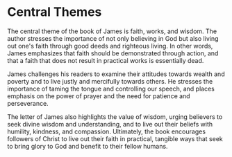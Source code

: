 # Central Themes

The central theme of the book of James is faith, works, and wisdom. The author stresses the importance of not only believing in God but also living out one's faith through good deeds and righteous living. In other words, James emphasizes that faith should be demonstrated through action, and that a faith that does not result in practical works is essentially dead. 

James challenges his readers to examine their attitudes towards wealth and poverty and to live justly and mercifully towards others. He stresses the importance of taming the tongue and controlling our speech, and places emphasis on the power of prayer and the need for patience and perseverance.

The letter of James also highlights the value of wisdom, urging believers to seek divine wisdom and understanding, and to live out their beliefs with humility, kindness, and compassion. Ultimately, the book encourages followers of Christ to live out their faith in practical, tangible ways that seek to bring glory to God and benefit to their fellow humans.
